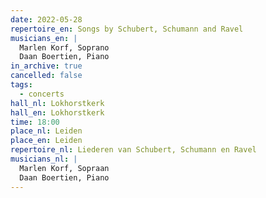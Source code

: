 ```yaml
---
date: 2022-05-28
repertoire_en: Songs by Schubert, Schumann and Ravel
musicians_en: |
  Marlen Korf, Soprano
  Daan Boertien, Piano
in_archive: true
cancelled: false
tags:
  - concerts
hall_nl: Lokhorstkerk
hall_en: Lokhorstkerk
time: 18:00
place_nl: Leiden
place_en: Leiden
repertoire_nl: Liederen van Schubert, Schumann en Ravel
musicians_nl: |
  Marlen Korf, Sopraan
  Daan Boertien, Piano
---
```


